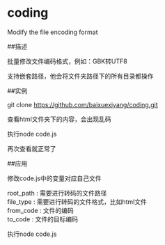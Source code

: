 # coding
Modify the file encoding format
   
##描述  
  
批量修改文件编码格式，例如：GBK转UTF8   

支持嵌套路径，他会将文件夹路径下的所有目录都操作    

    
##实例    

git clone https://github.com/baixuexiyang/coding.git    

查看html文件夹下的内容，会出现乱码    

执行node code.js   

再次查看就正常了   
    
##应用            

修改code.js中的变量对应自己文件   

root_path : 需要进行转码的文件路径    
file_type : 需要进行转码的文件格式，比如html文件   
from_code : 文件的编码   
to_code   : 文件的目标编码   

执行node code.js       